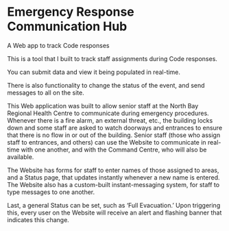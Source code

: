 # Emergency Response Communication Hub
A Web app to track Code responses

This is a tool that I built to track staff assignments during Code responses.

You can submit data and view it being populated in real-time.

There is also functionality to change the status of the event, and send messages to all on the site.

This Web application was built to allow senior staff at the North Bay Regional Health Centre to communicate during emergency procedures. Whenever there is a fire alarm, an external threat, etc., the building locks down and some staff are asked to watch doorways and entrances to ensure that there is no flow in or out of the building. Senior staff (those who assign staff to entrances, and others) can use the Website to communicate in real-time with one another, and with the Command Centre, who will also be available.

The Website has forms for staff to enter names of those assigned to areas, and a Status page, that updates instantly whenever a new name is entered. The Website also has a custom-built instant-messaging system, for staff to type messages to one another.

Last, a general Status can be set, such as ‘Full Evacuation.’ Upon triggering this, every user on the Website will receive an alert and flashing banner that indicates this change.
